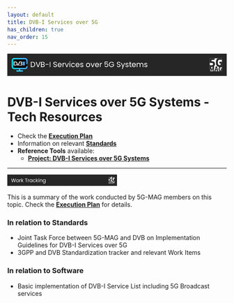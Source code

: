 ```yaml
---
layout: default
title: DVB-I Services over 5G
has_children: true
nav_order: 15
---
```


<img src="../assets/images/Banner_DVBI.png" /> 

# DVB-I Services over 5G Systems - Tech Resources

* Check the [**Execution Plan**](https://github.com/orgs/5G-MAG/projects/44/views/17)
* Information on relevant [**Standards**](https://5g-mag.github.io/Standards/pages/dvb-i-5g.html)
* **Reference Tools** available:
   * [**Project: DVB-I Services over 5G Systems**](https://5g-mag.github.io/Getting-Started/pages/dvbi-over-5g/)

---

<img src="../assets/images/Banner_WorkTracking.png" width="50%" /> 

This is a summary of the work conducted by 5G-MAG members on this topic. Check the [**Execution Plan**](https://github.com/orgs/5G-MAG/projects/44/views/17) for details.

### In relation to Standards
* Joint Task Force between 5G-MAG and DVB on Implementation Guidelines for DVB-I Services over 5G
* 3GPP and DVB Standardization tracker and relevant Work Items

### In relation to Software
* Basic implementation of DVB-I Service List including 5G Broadcast services
